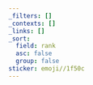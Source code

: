 ```yaml
---
_filters: []
_contexts: []
_links: []
_sort:
  field: rank
  asc: false
  group: false
sticker: emoji//1f50c
---
```

